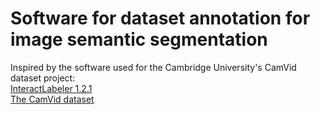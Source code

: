 # Software for dataset annotation for image semantic segmentation

Inspired by the software used for the Cambridge University's CamVid dataset project:  
[InteractLabeler 1.2.1](http://web4.cs.ucl.ac.uk/staff/g.brostow/MotionSegRecData/InteractLabeler/index.html)  
[The CamVid dataset](http://web4.cs.ucl.ac.uk/staff/g.brostow/MotionSegRecData/)
